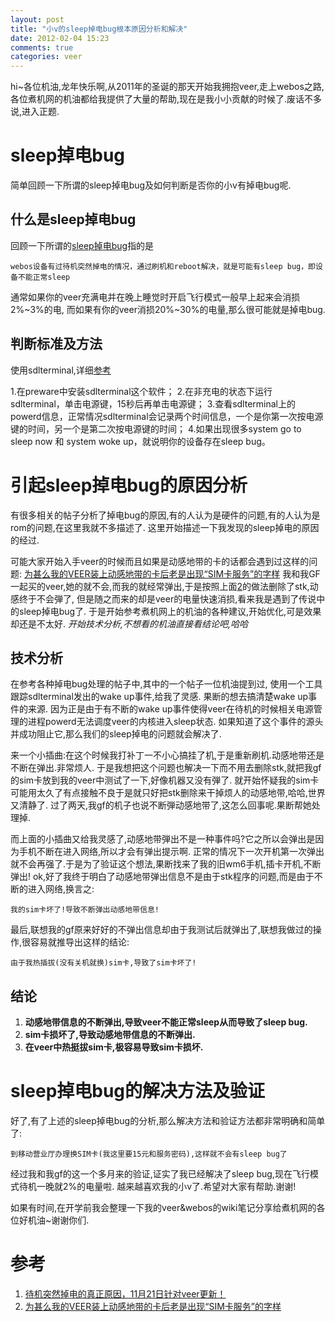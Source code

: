 ```yaml
---
layout: post
title: "小v的sleep掉电bug根本原因分析和解决"
date: 2012-02-04 15:23
comments: true
categories: veer
---
```


  hi~各位机油,龙年快乐啊,从2011年的圣诞的那天开始我拥抱veer,走上webos之路,各位煮机网的机油都给我提供了大量的帮助,现在是我小小贡献的时候了.废话不多说,进入正题.


# sleep掉电bug 
简单回顾一下所谓的sleep掉电bug及如何判断是否你的小v有掉电bug呢.

## 什么是sleep掉电bug
回顾一下所谓的[sleep掉电bug][1]指的是

	webos设备有过待机突然掉电的情况，通过刷机和reboot解决，就是可能有sleep bug，即设备不能正常sleep

通常如果你的veer充满电并在晚上睡觉时开启飞行模式一般早上起来会消损2%~3%的电,
而如果有你的veer消损20%~30%的电量,那么很可能就是掉电bug.

## 判断标准及方法
使用sdlterminal,详细[参考][1]

1.在preware中安装sdlterminal这个软件；
2.在非充电的状态下运行sdlterminal，单击电源键，15秒后再单击电源键；
3.查看sdlterminal上的powerd信息，正常情况sdlterminal会记录两个时间信息，一个是你第一次按电源键的时间，另一个是第二次按电源键的时间；
4.如果出现很多system go to sleep now 和 system woke up，就说明你的设备存在sleep bug。


# 引起sleep掉电bug的原因分析
  有很多相关的帖子分析了掉电bug的原因,有的人认为是硬件的问题,有的人认为是rom的问题,在这里我就不多描述了.
这里开始描述一下我发现的sleep掉电的原因的经过.

  可能大家开始入手veer的时候而且如果是动感地带的卡的话都会遇到过这样的问题:
[为甚么我的VEER装上动感地带的卡后老是出现“SIM卡服务”的字样][2]
我和我GF一起买的veer,她的就不会,而我的就经常弹出,于是按照上面[2][2]的做法删除了stk,动感终于不会弾了,
但是随之而来的却是veer的电量快速消损,看来我是遇到了传说中的sleep掉电bug了.
于是开始参考煮机网上的机油的各种建议,开始优化,可是效果却还是不太好.
*开始技术分析,不想看的机油直接看结论吧,哈哈*

## 技术分析
  在参考各种掉电bug处理的帖子中,其中的一个帖子一位机油提到过, 使用一个工具跟踪sdlterminal发出的wake up事件,给我了灵感.
果断的想去搞清楚wake up事件的来源.
因为正是由于有不断的wake up事件使得veer在待机的时候相关电源管理的进程powerd无法调度veer的内核进入sleep状态.
如果知道了这个事件的源头并成功阻止它,那么我们的sleep掉电的问题就会解决了.

  来一个小插曲:在这个时候我打补丁一不小心搞挂了机,于是重新刷机.动感地带还是不断在弹出.非常烦人.
于是我想把这个问题也解决一下而不用去删除stk,就把我gf的sim卡放到我的veer中测试了一下,好像机器又没有弾了.
就开始怀疑我的sim卡可能用太久了有点接触不良于是就只好把stk删除来干掉烦人的动感地带,哈哈,世界又清静了.
过了两天,我gf的机子也说不断弾动感地带了,这怎么回事呢.果断帮她处理掉.

  而上面的小插曲又给我灵感了,动感地带弾出不是一种事件吗?它之所以会弹出是因为手机不断在进入网络,所以才会有弹出提示啊.
正常的情况下一次开机第一次弹出就不会再强了.于是为了验证这个想法,果断找来了我的旧wm6手机,插卡开机,不断弹出!
ok,好了我终于明白了动感地带弹出信息不是由于stk程序的问题,而是由于不断的进入网络,换言之:

	我的sim卡坏了!导致不断弹出动感地带信息!

最后,联想我的gf原来好好的不弹出信息却由于我测试后就弹出了,联想我做过的操作,很容易就推导出这样的结论:

	由于我热插拔(没有关机就换)sim卡,导致了sim卡坏了!

## 结论
1. __动感地带信息的不断弹出,导致veer不能正常sleep从而导致了sleep bug.__
2. __sim卡损坏了,导致动感地带信息的不断弹出.__
3. __在veer中热挺拔sim卡,极容易导致sim卡损坏.__


# sleep掉电bug的解决方法及验证

好了,有了上述的sleep掉电bug的分析,那么解决方法和验证方法都非常明确和简单了:

	到移动营业厅办理换SIM卡(我这里要15元和服务密码),这样就不会有sleep bug了

经过我和我gf的这一个多月来的验证,证实了我已经解决了sleep bug,现在飞行模式待机一晚就2%的电量啦.
越来越喜欢我的小v了.希望对大家有帮助.谢谢!

如果有时间,在开学前我会整理一下我的veer&webos的wiki笔记分享给煮机网的各位好机油~谢谢你们.


# 参考
1. [待机突然掉电的真正原因，11月21日针对veer更新！][1]
2. [为甚么我的VEER装上动感地带的卡后老是出现“SIM卡服务”的字样][2]

[1]: http://bbs.zoopda.com/forum.php?mod=viewthread&tid=85588&fromuid=230125
[2]: http://bbs.zoopda.com/forum.php?mod=viewthread&tid=94264&fromuid=230125
